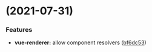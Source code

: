 #  (2021-07-31)


### Features

* **vue-renderer:** allow component resolvers ([bf6dc53](https://github.com/MarvinRudolph/storyblok-rich-text-renderer/commit/bf6dc531b98ec6be6e17c64231325addc61417f4))



